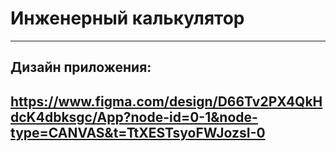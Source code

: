 # Инженерный калькулятор 
-------------------------------------------------
## Дизайн приложения:
https://www.figma.com/design/D66Tv2PX4QkHdcK4dbksgc/App?node-id=0-1&node-type=CANVAS&t=TtXESTsyoFWJozsI-0
-------------------------------------------------
